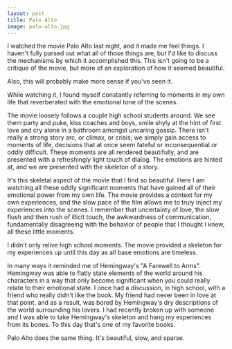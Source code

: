 ```yaml
---
layout: post
title: Palo Alto
image: palo-alto.jpg
---
```



I watched the movie Palo Alto last night, and it made me feel things. I haven't fully parsed out what all of those things are, but I'd like to discuss the mechanisms by which it accomplished this.  This isn't going to be a critique of the movie, but more of an exploration of how it seemed beautiful.

Also, this will probably make more sense if you've seen it.

While watching it, I found myself constantly referring to moments in my own life that reverberated with the emotional tone of the scenes.

The movie loosely follows a couple high school students around.  We see them party and puke, kiss coaches and boys, smile shyly at the hint of first love and cry alone in a bathroom amongst uncaring gossip. There isn't really a strong story arc, or climax, or crisis; we simply gain access to moments of life, decisions that at once seem fateful or inconsequential or oddly difficult. These moments are all rendered beautifully, and are presented with a refreshingly light touch of dialog. The emotions are hinted at, and we are presented with the skeleton of a story.

It's this skeletal aspect of the movie that I find so beautiful. Here I am watching all these oddly significant moments that have gained all of their emotional power from my own life. The movie provides a context for my own experiences, and the slow pace of the film allows me to truly inject my experiences into the scenes. I remember that uncertainty of love, the slow flush and then rush of illicit touch, the awkwardness of communication, fundamentally disagreeing with the behavior of people that I thought I knew, all these little moments.  

I didn't only relive high school moments. The movie provided a skeleton for my experiences up until this day as all base emotions are timeless. 

In many ways it reminded me of Hemingway's "A Farewell to Arms". Hemingway was able to flatly state elements of the world around his characters in a way that only become significant when you could really relate to their emotional state. I once had a discussion, in high school, with a friend who really didn't like the book. My friend had never been in love at that point, and as a result, was bored by Hemingway's dry descriptions of the world surrounding his lovers. I had recently broken up with someone and I was able to take Hemingway's skeleton and hang my experiences from its bones. To this day that's one of my favorite books.

Palo Alto does the same thing. It's beautiful, slow, and sparse. 
